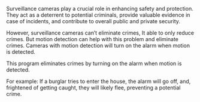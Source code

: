 Surveillance cameras play a crucial role in enhancing safety and protection. They act as a deterrent to potential criminals, provide valuable evidence in case of incidents, and contribute to overall public and private security.

However, surveillance cameras can’t eliminate crimes, It able to only reduce crimes. But motion detection can help with this problem and eliminate crimes. Cameras with motion detection will turn on the alarm when motion is detected.

This program eliminates crimes by turning on the alarm when motion is detected.

For example: If a burglar tries to enter the house, the alarm will go off, and, frightened of getting caught, they will likely flee, preventing a potential crime.
